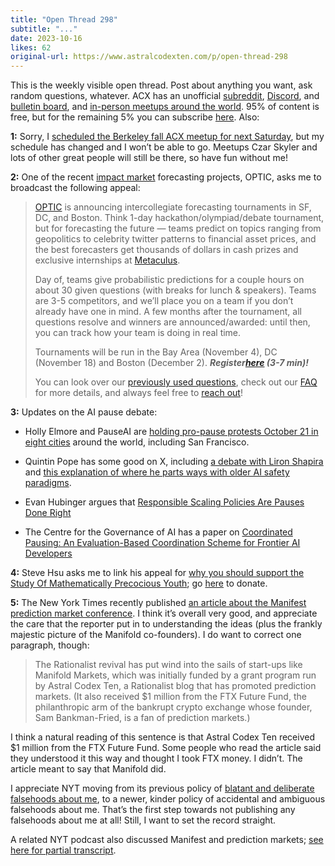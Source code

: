 ```yaml
---
title: "Open Thread 298"
subtitle: "..."
date: 2023-10-16
likes: 62
original-url: https://www.astralcodexten.com/p/open-thread-298
---
```

This is the weekly visible open thread. Post about anything you want, ask random questions, whatever. ACX has an unofficial [subreddit](https://www.reddit.com/r/slatestarcodex/), [Discord](https://discord.gg/RTKtdut), and [bulletin board](https://www.datasecretslox.com/index.php), and [in-person meetups around the world](https://www.lesswrong.com/community?filters%5B0%5D=SSC). 95% of content is free, but for the remaining 5% you can subscribe [here](https://astralcodexten.substack.com/subscribe?). Also:

 **1:** Sorry, I [scheduled the Berkeley fall ACX meetup for next Saturday](https://www.astralcodexten.com/p/meetups-everywhere-2023-times-and), but my schedule has changed and I won’t be able to go. Meetups Czar Skyler and lots of other great people will still be there, so have fun without me!

 **2:** One of the recent [impact market](https://www.astralcodexten.com/p/impact-market-mini-grants-results) forecasting projects, OPTIC, asks me to broadcast the following appeal:

> [OPTIC](https://www.opticforecasting.com/) is announcing intercollegiate forecasting tournaments in SF, DC, and Boston. Think 1-day hackathon/olympiad/debate tournament, but for forecasting the future — teams predict on topics ranging from geopolitics to celebrity twitter patterns to financial asset prices, and the best forecasters get thousands of dollars in cash prizes and exclusive internships at [Metaculus](http://metaculus.com/).
> 
> Day of, teams give probabilistic predictions for a couple hours on about 30 given questions (with breaks for lunch & speakers). Teams are 3-5 competitors, and we’ll place you on a team if you don’t already have one in mind. A few months after the tournament, all questions resolve and winners are announced/awarded: until then, you can track how your team is doing in real time.
> 
> Tournaments will be run in the Bay Area (November 4), DC (November 18) and Boston (December 2). _**Register[here](http://bit.ly/opticf23registrationform) (3-7 min)!**_
> 
> You can look over our [previously used questions](https://www.notion.so/Spring-2023-Questions-6b44ec1dca65410086c98151665b1470?pvs=21), check out our [FAQ](https://www.opticforecasting.com/faq) for more details, and always feel free to [reach out](http://opticforecasting.com/contact)!

 **3:** Updates on the AI pause debate:

  * Holly Elmore and PauseAI are [holding pro-pause protests October 21 in eight cities](https://pauseai.info/2023-oct) around the world, including San Francisco.

  * Quintin Pope has some good on X, including [a debate with Liron Shapira](https://twitter.com/liron/status/1712301462037094770) and [this explanation of where he parts ways with older AI safety paradigms](https://twitter.com/QuintinPope5/status/1709363036849618983).

  * Evan Hubinger argues that [Responsible Scaling Policies Are Pauses Done Right](https://www.lesswrong.com/posts/mcnWZBnbeDz7KKtjJ/rsps-are-pauses-done-right)

  * The Centre for the Governance of AI has a paper on [Coordinated Pausing: An Evaluation-Based Coordination Scheme for Frontier AI Developers](https://www.governance.ai/research-paper/coordinated-pausing-evaluation-based-scheme)




 **4:** Steve Hsu asks me to link his appeal for [why you should support the Study Of Mathematically Precocious Youth](https://infoproc.blogspot.com/2023/10/smpy-65-help-support-smpy-longitudinal.html); go [here](https://vanderbilt.alumniq.com/giving/to/mathematicallyprecociousyouth?appealcode=PGW01) to donate.

 **5:** The New York Times recently published [an article about the Manifest prediction market conference](https://archive.ph/L0uGq). I think it’s overall very good, and appreciate the care that the reporter put in to understanding the ideas (plus the frankly majestic picture of the Manifold co-founders). I do want to correct one paragraph, though:

> The Rationalist revival has put wind into the sails of start-ups like Manifold Markets, which was initially funded by a grant program run by Astral Codex Ten, a Rationalist blog that has promoted prediction markets. (It also received $1 million from the FTX Future Fund, the philanthropic arm of the bankrupt crypto exchange whose founder, Sam Bankman-Fried, is a fan of prediction markets.)

I think a natural reading of this sentence is that Astral Codex Ten received $1 million from the FTX Future Fund. Some people who read the article said they understood it this way and thought I took FTX money. I didn’t. The article meant to say that Manifold did. 

I appreciate NYT moving from its previous policy of [blatant and deliberate falsehoods about me](https://www.astralcodexten.com/p/statement-on-new-york-times-article), to a newer, kinder policy of accidental and ambiguous falsehoods about me. That’s the first step towards not publishing any falsehoods about me at all! Still, I want to set the record straight.

A related NYT podcast also discussed Manifest and prediction markets; [see here for partial transcript](https://www.lesswrong.com/posts/ADkyxynJaaykteLRt/prediction-markets-covered-in-the-nyt-podcast-hard-fork).
